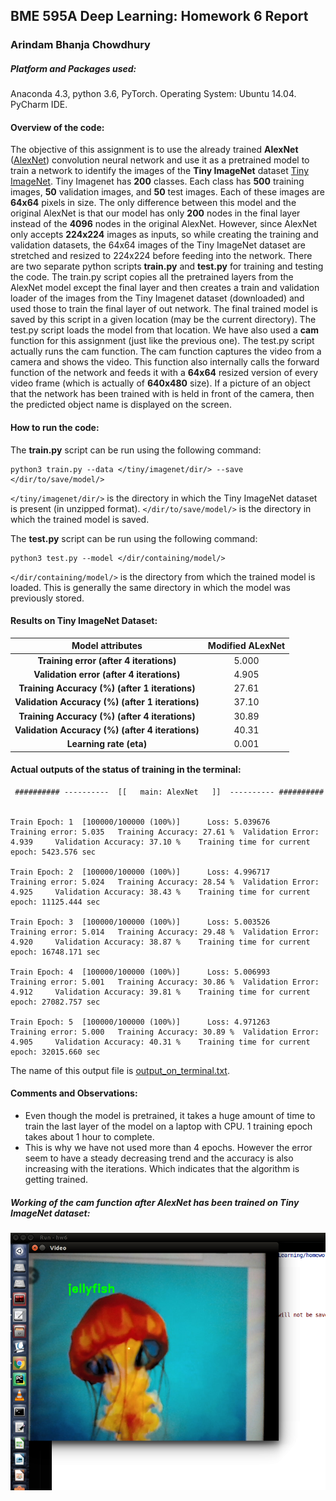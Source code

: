 ## BME 595A Deep Learning: Homework 6 Report

### Arindam Bhanja Chowdhury

##### Platform and Packages used:
Anaconda 4.3, python 3.6, PyTorch.
Operating System:   Ubuntu 14.04.
PyCharm IDE.

#### Overview of the code:
The objective of this assignment is to use the already trained **AlexNet** ([AlexNet](https://papers.nips.cc/paper/4824-imagenet-classification-with-deep-convolutional-neural-networks.pdf)) convolution neural network and use it as a pretrained model to train a network to identify the images of the **Tiny ImageNet** dataset [Tiny ImageNet](https://tiny-imagenet.herokuapp.com/). Tiny Imagenet has **200** classes. Each class has **500** training images, **50** validation images, and **50** test images. Each of these images are **64x64** pixels in size.
The only difference between this model and the original AlexNet is that our model has only **200** nodes in the final layer instead of the **4096** nodes in the original AlexNet.
However, since AlexNet only accepts **224x224** images as inputs, so while creating the training and validation datasets, the 64x64 images of the Tiny ImageNet dataset are stretched and resized to 224x224 before feeding into the network.
There are two separate python scripts **train.py** and **test.py** for training and testing the code.
The train.py script copies all the pretrained layers from the AlexNet model except the final layer and then creates a train and validation loader of the images from the Tiny Imagenet dataset (downloaded) and used those to train the final layer of out network. The final trained model is saved by this script in a given location (may be the current directory).
The test.py script loads the model from that location.
We have also used a **cam** function for this assignment (just like the previous one). The test.py script actually runs the cam function.
The cam function captures the video from a camera and shows the video. This function also internally calls the forward function of the network and feeds it with a **64x64** resized version of every video frame (which is actually of **640x480** size). If a picture of an object that the network has been trained with is held in front of the camera, then the predicted object name is displayed on the screen.

#### How to run the code:
The **train.py** script can be run using the following command:
```
python3 train.py --data </tiny/imagenet/dir/> --save </dir/to/save/model/>
```
`</tiny/imagenet/dir/>` is the directory in which the Tiny ImageNet dataset is present (in unzipped format).
`</dir/to/save/model/>` is the directory in which the trained model is saved.

The **test.py** script can be run using the following command:
```
python3 test.py --model </dir/containing/model/>
```
`</dir/containing/model/>` is the directory from which the trained model is loaded. This is generally the same directory in which the model was previously stored.

#### Results on Tiny ImageNet Dataset:

| Model attributes | Modified ALexNet |
|:---:|:---:|
| **Training error (after 4 iterations)** | 5.000 |
| **Validation error (after 4 iterations)** | 4.905 |
| **Training Accuracy (%) (after 1 iterations)** | 27.61 |
| **Validation Accuracy (%) (after 1 iterations)** | 37.10 |
| **Training Accuracy (%) (after 4 iterations)** | 30.89 |
| **Validation Accuracy (%) (after 4 iterations)** | 40.31 |
| **Learning rate (eta)** | 0.001 |

#### Actual outputs of the status of training in the terminal:
```
 ########## ----------  [[   main: AlexNet   ]]  ---------- ########## 


Train Epoch: 1  [100000/100000 (100%)]      Loss: 5.039676
Training error: 5.035   Training Accuracy: 27.61 %  Validation Error: 4.939     Validation Accuracy: 37.10 %    Training time for current epoch: 5423.576 sec

Train Epoch: 2  [100000/100000 (100%)]      Loss: 4.996717
Training error: 5.024   Training Accuracy: 28.54 %  Validation Error: 4.925     Validation Accuracy: 38.43 %    Training time for current epoch: 11125.444 sec

Train Epoch: 3  [100000/100000 (100%)]      Loss: 5.003526
Training error: 5.014   Training Accuracy: 29.48 %  Validation Error: 4.920     Validation Accuracy: 38.87 %    Training time for current epoch: 16748.171 sec

Train Epoch: 4  [100000/100000 (100%)]      Loss: 5.006993
Training error: 5.001   Training Accuracy: 30.86 %  Validation Error: 4.912     Validation Accuracy: 39.81 %    Training time for current epoch: 27082.757 sec

Train Epoch: 5	[100000/100000 (100%)]  	Loss: 4.971263
Training error: 5.000 	Training Accuracy: 30.89 % 	Validation Error: 4.905 	Validation Accuracy: 40.31 % 	Training time for current epoch: 32015.660 sec

```
The name of this output file is [output_on_terminal.txt](https://github.com/abhanjac/BME-595A-Deep-Learning-Course/blob/master/abhanjac_HW06/output_on_terminal.txt).

#### Comments and Observations:
* Even though the model is pretrained, it takes a huge amount of time to train the last layer of the model on a laptop with CPU. 1 training epoch takes about 1 hour to complete.
* This is why we have not used more than 4 epochs. However the error seem to have a steady decreasing trend and the accuracy is also increasing with the iterations. Which indicates that the algorithm is getting trained.


##### Working of the cam function after AlexNet has been trained on Tiny ImageNet dataset:
![cam_function_output_cropped.png](https://github.com/abhanjac/BME-595A-Deep-Learning-Course/blob/master/abhanjac_HW06/cam_function_output_cropped.png)

